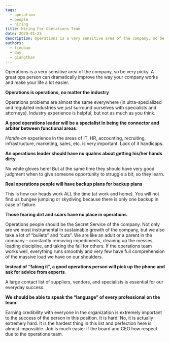 ```yaml
---
tags: 
  - operation
  - people
  - hiring
title: Hiring For Operations Team
date: 2020-01-25
description: Operations is a very sensitive area of the company, so be very picky. A great ops person can dramatically improve the way your company works and make your life a lot easier.
authors: 
  - tieubao
  - duy
  - giangthan
---
```


Operations is a very sensitive area of the company, so be very picky. A great ops person can dramatically improve the way your company works and make your life a lot easier.

**Operations is operations, no matter the industry**

Operations problems are almost the same everywhere (in ultra-specialized and regulated industries we just surround ourselves with specialists and attorneys). Industry experience is helpful, but not as much as you think.

**A good operations leader will be a specialist in being the connector and arbiter between functional areas**.

*Hands-on* experience in the areas of IT, HR, accounting, recruiting, infrastructure, marketing, sales, etc. is very important. Lack of it handicaps.

**An operations leader should have no qualms about getting his/her hands dirty**

No white gloves here! But at the same time they should have very good judgment when to give someone opportunity to struggle a bit, so they learn.

**Real operations people will have backup plans for backup plans**

This is how our heads work ALL the time (at work and home). You will not find us bungee jumping or skydiving because there is only one backup in case of failure.

**Those fearing dirt and scars have no place in operations**.

Operations people should be the Secret Service of the company. Not only are we most instrumental in sustainable growth of the company, but we also take a lot of “bullets” and “cuts”. We are like an adult or a parent in the company – constantly removing impediments, cleaning up the messes, leading discipline, and taking the fall for others. If the operations team works well, everything runs smoothly and very few have full comprehension of the massive load we have on our shoulders.

**Instead of “faking it”, a good operations person will pick up the phone and ask for advice from experts**.

A large contact list of suppliers, vendors, and specialists is essential for our everyday success.

**We should be able to speak the “language” of every professional on the team.**

Earning credibility with everyone in the organization is extremely important to the success of the person in this position. It is hard! No, it is actually extremely hard. It is the hardest thing in this list and perfection here is almost impossible. Job is much easier if the board and CEO how respect due to the operations team.
